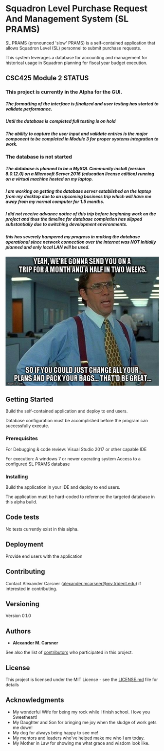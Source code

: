 # Squadron Level Purchase Request And Management System (SL PRAMS)

SL PRAMS (pronounced 'slow' PRAMS) is a self-contained application that allows Squadron Level (SL) personnel to submit purchase requests.  

This system leverages a database for accounting and management for historical usage in Squadron planning for fiscal year budget execution.

## CSC425 Module 2 STATUS

### This project is currently in the Alpha for the GUI.
##### The formatting of the interface is finalized and user testing has started to validate performance.
##### Until the database is completed full testing is on hold
##### The ability to capture the user input and validate entries is the major component to be completed in Module 3 for proper systems integration to work.



### The database is not started
##### The database is planned to be a MySQL Community install (version 8.0.12.0) on a Microsoft Server 2016 (education license edition) running on a virtual machine hosted on my laptop.

##### I am working on getting the database server established on the laptop from my desktop due to an upcoming business trip which will have me away from my normal computer for 1.5 months.

##### I did not receive advance notice of this trip before beginning work on the project and thus the timeline for database completion has slipped substantially due to switching development environments.

##### this has severely hampered my progress in making the database operational since network connection over the internet was NOT initially planned and only local LAN will be used.

![C S C425 Meme Module 2](CSC425_meme_module_2.jpg)

## Getting Started

Build the self-contained application and deploy to end users.

Database configuration must be accomplished before the program can successfully execute.

### Prerequisites

For Debugging & code review:
Visual Studio 2017 or other capable IDE

For execution:
A windows 7 or newer operating system
Access to a configured SL PRAMS database


### Installing

Build the application in your IDE and deploy to end users.  

The application must be hard-coded to reference the targeted database in this alpha build.

## Code tests

No tests currently exist in this alpha.



## Deployment

Provide end users with the application


## Contributing

Contact Alexander Carsner (alexander.mcarsner@my.trident.edu) if interested in contributing.

## Versioning

Version 0.1.0

## Authors

* **Alexander M. Carsner**

See also the list of [contributors](https://github.com/your/project/contributors) who participated in this project.

## License

This project is licensed under the MIT License - see the [LICENSE.md](LICENSE.md) file for details

## Acknowledgments

* My wonderful Wife for being my rock while I finish school. I love you Sweetheart!
* My Daughter and Son for bringing me joy when the sludge of work gets me down!
* My dog for always being happy to see me!
* My mentors and leaders who've helped make me who I am today.
* My Mother in Law for showing me what grace and wisdom look like.
